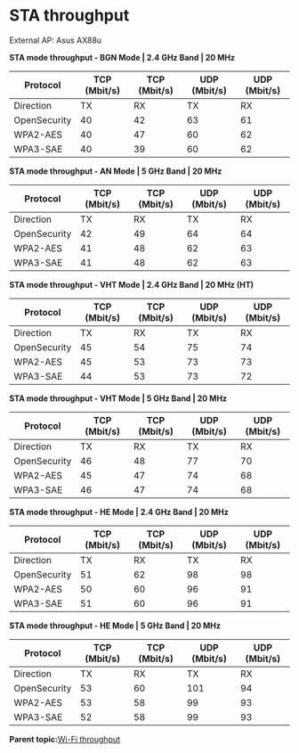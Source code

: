 # STA throughput

External AP: Asus AX88u

**STA mode throughput - BGN Mode | 2.4 GHz Band | 20 MHz**

|Protocol|TCP \(Mbit/s\)|TCP \(Mbit/s\)|UDP \(Mbit/s\)|UDP \(Mbit/s\)|
|--------|--------------|--------------|--------------|--------------|
|Direction|TX|RX|TX|RX|
|OpenSecurity|40|42|63|61|
|WPA2-AES|40|47|60|62|
|WPA3-SAE|40|39|60|62|

**STA mode throughput - AN Mode | 5 GHz Band | 20 MHz**

|Protocol|TCP \(Mbit/s\)|TCP \(Mbit/s\)|UDP \(Mbit/s\)|UDP \(Mbit/s\)|
|--------|--------------|--------------|--------------|--------------|
|Direction|TX|RX|TX|RX|
|OpenSecurity|42|49|64|64|
|WPA2-AES|41|48|62|63|
|WPA3-SAE|41|48|62|63|

**STA mode throughput - VHT Mode | 2.4 GHz Band | 20 MHz (HT)**

|Protocol|TCP \(Mbit/s\)|TCP \(Mbit/s\)|UDP \(Mbit/s\)|UDP \(Mbit/s\)|
|--------|--------------|--------------|--------------|--------------|
|Direction|TX|RX|TX|RX|
|OpenSecurity|45|54|75|74|
|WPA2-AES|45|53|73|73|
|WPA3-SAE|44|53|73|72|

**STA mode throughput - VHT Mode | 5 GHz Band | 20 MHz**

|Protocol|TCP \(Mbit/s\)|TCP \(Mbit/s\)|UDP \(Mbit/s\)|UDP \(Mbit/s\)|
|--------|--------------|--------------|--------------|--------------|
|Direction|TX|RX|TX|RX|
|OpenSecurity|46|48|77|70|
|WPA2-AES|45|47|74|68|
|WPA3-SAE|46|47|74|68|

**STA mode throughput - HE Mode | 2.4 GHz Band | 20 MHz**

|Protocol|TCP \(Mbit/s\)|TCP \(Mbit/s\)|UDP \(Mbit/s\)|UDP \(Mbit/s\)|
|--------|--------------|--------------|--------------|--------------|
|Direction|TX|RX|TX|RX|
|OpenSecurity|51|62|98|98|
|WPA2-AES|50|60|96|91|
|WPA3-SAE|51|60|96|91|

**STA mode throughput - HE Mode | 5 GHz Band | 20 MHz**

|Protocol|TCP \(Mbit/s\)|TCP \(Mbit/s\)|UDP \(Mbit/s\)|UDP \(Mbit/s\)|
|--------|--------------|--------------|--------------|--------------|
|Direction|TX|RX|TX|RX|
|OpenSecurity|53|60|101|94|
|WPA2-AES|53|58|99|93|
|WPA3-SAE|52|58|99|93|

**Parent topic:**[Wi-Fi throughput](../topics/wi-fi_throughput_06.md)

